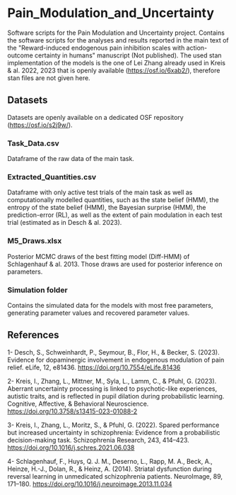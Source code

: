 # Pain_Modulation_and_Uncertainty

Software scripts for the Pain Modulation and Uncertainty project. 
Contains the software scripts for the analyses and results reported in the main text of the "Reward-induced endogenous pain inhibition scales with action-outcome certainty in humans" manuscript (Not published).
The used stan implementation of the models is the one of Lei Zhang already used in Kreis & al. 2022, 2023 that is openly available (https://osf.io/6xab2/), therefore stan files are not given here.

## Datasets
Datasets are openly available on a dedicated OSF repository (https://osf.io/s2j9w/).

### Task_Data.csv
Dataframe of the raw data of the main task.

### Extracted_Quantities.csv
Dataframe with only active test trials of the main task as well as computationally modelled quantities, such as the state belief (HMM), the entropy of the state belief (HMM), the Bayesian surprise (HMM), the prediction-error (RL), as well as the extent of pain modulation in each test trial (estimated as in Desch & al. 2023).

### M5_Draws.xlsx
Posterior MCMC draws of the best fitting model (Diff-HMM) of Schlagenhauf & al. 2013. Those draws are used for posterior inference on parameters.

### Simulation folder
Contains the simulated data for the models with most free parameters, generating parameter values and recovered parameter values.

## References
1- Desch, S., Schweinhardt, P., Seymour, B., Flor, H., & Becker, S. (2023). Evidence for dopaminergic involvement in endogenous modulation of pain relief. eLife, 12, e81436. https://doi.org/10.7554/eLife.81436

2- Kreis, I., Zhang, L., Mittner, M., Syla, L., Lamm, C., & Pfuhl, G. (2023). Aberrant uncertainty processing is linked to psychotic-like experiences, autistic traits, and is reflected in pupil dilation during probabilistic learning. Cognitive, Affective, & Behavioral Neuroscience. https://doi.org/10.3758/s13415-023-01088-2

3- Kreis, I., Zhang, L., Moritz, S., & Pfuhl, G. (2022). Spared performance but increased uncertainty in schizophrenia: Evidence from a probabilistic decision-making task. Schizophrenia Research, 243, 414–423. https://doi.org/10.1016/j.schres.2021.06.038

4- Schlagenhauf, F., Huys, Q. J. M., Deserno, L., Rapp, M. A., Beck, A., Heinze, H.-J., Dolan, R., & Heinz, A. (2014). Striatal dysfunction during reversal learning in unmedicated schizophrenia patients. NeuroImage, 89, 171–180. https://doi.org/10.1016/j.neuroimage.2013.11.034
